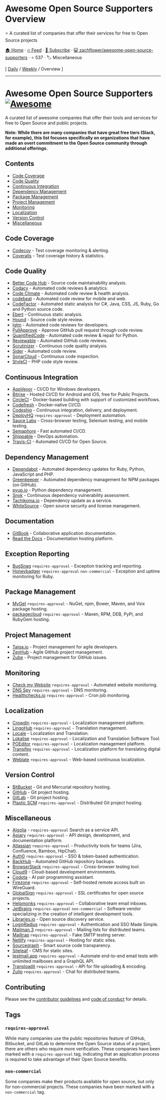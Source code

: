# Awesome Open Source Supporters Overview

⭐️ A curated list of companies that offer their services for free to Open Source projects

[🏠 Home](/README.md) · [🔥 Feed](https://test.trackawesomelist.com/zachflower/awesome-open-source-supporters/rss.xml) · [📮 Subscribe](https://trackawesomelist.us17.list-manage.com/subscribe?u=d2f0117aa829c83a63ec63c2f&id=36a103854c) · [😺 zachflower/awesome-open-source-supporters](https://github.com/zachflower/awesome-open-source-supporters/blob/master/README.md) · ⭐ 537 · 🏷️ Miscellaneous

[ [Daily](/content/zachflower/awesome-open-source-supporters/README.md) / [Weekly](/content/zachflower/awesome-open-source-supporters/week/README.md) / Overview ]

---

# Awesome Open Source Supporters [![Awesome](https://cdn.rawgit.com/sindresorhus/awesome/d7305f38d29fed78fa85652e3a63e154dd8e8829/media/badge.svg)](https://github.com/sindresorhus/awesome)

A curated list of awesome companies that offer their tools and services for free to Open Source and public projects.

**Note: While there are many companies that have great free tiers (Slack, for example), this list focuses specifically on organizations that have made an overt commitment to the Open Source community through additional offerings.**

## Contents

*   [Code Coverage](#code-coverage)
*   [Code Quality](#code-quality)
*   [Continuous Integration](#continuous-integration)
*   [Dependency Management](#dependency-management)
*   [Package Management](#package-management)
*   [Project Management](#project-management)
*   [Monitoring](#monitoring)
*   [Localization](#localization)
*   [Version Control](#version-control)
*   [Miscellaneous](#miscellaneous)

## Code Coverage

*   [Codecov](https://codecov.io/) - Test coverage monitoring & alerting.
*   [Coveralls](https://coveralls.io/) - Test coverage history & statistics.

## Code Quality

*   [Better Code Hub](https://bettercodehub.com/) - Source code maintainability analysis.
*   [Codacy](https://www.codacy.com/) - Automated code reviews & analytics.
*   [Code Climate](https://codeclimate.com/) - Automated code review & health analysis.
*   [codebeat](https://codebeat.co/) - Automated code review for mobile and web.
*   [CodeFactor](https://www.codefactor.io/) - Automated static analysis for C#, Java, CSS, JS, Ruby, Go and Python source code.
*   [Ebert](https://ebertapp.io/) - Continuous static analysis.
*   [Hound](https://houndci.com/) - Source code style review.
*   [lgtm](https://lgtm.com/) - Automated code reviews for developers.
*   [PullApprove](https://about.pullapprove.com/) - Approve GitHub pull request through code review.
*   [QuantifiedCode](https://www.quantifiedcode.com/) - Automated code review & repair for Python.
*   [Reviewable](https://reviewable.io/) - Automated GitHub code reviews.
*   [Scrutinizer](https://scrutinizer-ci.com/) - Continuous code quality analysis.
*   [Sider](https://sider.review/) - Automated code review.
*   [SonarCloud](https://sonarcloud.io/) - Continuous code inspection.
*   [StyleCI](https://styleci.io/) - PHP code style review.

## Continuous Integration

*   [AppVeyor](https://www.appveyor.com/) - CI/CD for Windows developers.
*   [Bitrise](https://www.bitrise.io/) - Hosted CI/CD for Android and iOS, free for Public Projects.
*   [CircleCI](https://circleci.com/) - Docker-based building with support of customized workflows.
*   [Codefresh](https://codefresh.io/) - Docker-native CI/CD.
*   [Codeship](https://codeship.com/) - Continuous integration, delivery, and deployment.
*   [DeployHQ](https://www.deployhq.com/) `requires-approval` - Deployment automation.
*   [Sauce Labs](https://saucelabs.com/) - Cross-browser testing, Selenium testing, and mobile testing.
*   [Semaphore](https://semaphoreci.com/) - Fast automated CI/CD.
*   [Shippable](https://www.shippable.com/) - DevOps automation.
*   [Travis-CI](https://travis-ci.org/) - Automated CI/CD for Open Source.

## Dependency Management

*   [Dependabot](https://dependabot.com/) - Automated dependency updates for Ruby, Python, JavaScript and PHP.
*   [Greenkeeper](https://greenkeeper.io/) - Automated dependency management for NPM packages (on GitHub).
*   [pyup.io](https://pyup.io/) - Python dependency management.
*   [Snyk](https://snyk.io/) - Continuous dependency vulnerability assessment.
*   [Tachikoma.io](http://tachikoma.io/) - Dependency update as a service.
*   [WhiteSource](https://www.whitesourcesoftware.com/) - Open source security and license management.

## Documentation

*   [GitBook](https://www.gitbook.com/) - Collaborative application documentation.
*   [Read the Docs](https://readthedocs.com/) - Documentation hosting platform.

## Exception Reporting

*   [BugSnag](https://www.bugsnag.com/) `requires-approval` - Exception tracking and reporting.
*   [Honeybadger](https://www.honeybadger.io) `requires-approval` `non-commercial` - Exception and uptime monitoring for Ruby.

## Package Management

*   [MyGet](https://myget.org/) `requires-approval` - NuGet, npm, Bower, Maven, and Vsix package hosting.
*   [packagecloud](https://packagecloud.io/pricing) `requires-approval` - Maven, RPM, DEB, PyPi, and RubyGem hosting.

## Project Management

*   [Taiga.io](https://taiga.io/) - Project management for agile developers.
*   [ZenHub](https://www.zenhub.com/) - Agile GitHub project management.
*   [Zube](https://zube.io/) - Project management for GitHub issues.

## Monitoring

*   [Check my Website](https://checkmy.ws/) `requires-approval` - Automated website monitoring.
*   [DNS Spy](https://dnsspy.io/) `requires-approval` - DNS monitoring.
*   [Healthchecks.io](https://healthchecks.io/) `requires-approval` - Cron job monitoring.

## Localization

*   [Crowdin](https://crowdin.com/) `requires-approval` - Localization management platform.
*   [LingoHub](https://lingohub.com/) `requires-approval` - Translation management.
*   [Locale](https://www.localeapp.com/) - Localization and Translation.
*   [Lokalise](https://lokalise.com/) `requires-approval` - Localization and Translation Software Tool.
*   [POEditor](https://poeditor.com/) `requires-approval` - Localization management platform.
*   [Transifex](https://www.transifex.com/) `requires-approval` - Localization platform for translating digital content.
*   [Weblate](https://weblate.org/) `requires-approval` - Web-based continuous localization.

## Version Control

*   [BitBucket](https://bitbucket.org/) - Git and Mercurial repository hosting.
*   [GitHub](https://github.com/) - Git project hosting.
*   [GitLab](https://about.gitlab.com/) - Git project hosting.
*   [Plastic SCM](https://www.plasticscm.com/) `requires-approval` - Distributed Git project hosting.

## Miscellaneous

*   [Algolia](https://www.algolia.com/for-open-source/) - `requires-approval` Search as a service API.
*   [Apiary](https://apiary.io/) `requires-approval` - API design, development, and documentation platform.
*   [Atlassian](https://www.atlassian.com/software/views/open-source-license-request) `requires-approval` - Productivity tools for teams (Jira, Confluence, Bamboo, HipChat).
*   [Auth0](https://auth0.com/) `requires-approval` - SSO & token-based authentication.
*   [BackHub](https://backhub.co/) - Automated GitHub repository backups.
*   [BrowserStack](https://www.browserstack.com/) `requires-approval` - Cross-browser testing tool.
*   [Cloud9](https://c9.io/) - Cloud-based development environments.
*   [Codota](https://www.codota.com/) - AI pair programming assistant.
*   [Firezone](https://www.firezone.dev/) `requires-approval` - Self-hosted remote access built on WireGuard.
*   [GlobalSign](https://www.globalsign.com/en/ssl/ssl-open-source/) `requires-approval` - SSL certificates for open source projects.
*   [Helpmonks](https://helpmonks.com/) `requires-approval` - Collaborative team email inboxes.
*   [JetBrains](https://www.jetbrains.com/buy/opensource/) `requires-approval` `non-commercial` - Software vendor specializing in the creation of intelligent development tools.
*   [Libraries.io](https://libraries.io/) - Open source discovery service.
*   [LoginRadius](https://www.loginradius.com/)  `requires-approval`  - Authentication and SSO Made Simple.
*   [Mailman 3](https://mailman3.com/) `requires-approval` - Mailing lists for distributed teams.
*   [Mailtrap](https://mailtrap.io/) `requires-approval` - Fake SMTP testing server.
*   [Netlify](https://www.netlify.com) `requires-approval` - Hosting for static sites.
*   [Sourcegraph](https://sourcegraph.com/) - Smart source code transparency.
*   [Siteleaf](https://www.siteleaf.com/) - CMS for static sites.
*   [testmail.app](https://testmail.app/) `requires-approval` - Automate end-to-end email tests with unlimited mailboxes and a GraphQL API.
*   [Transloadit](https://transloadit.com/) `requires-approval` - API for file uploading & encoding.
*   [Zulip](https://zulip.com) `requires-approval` - Chat for distributed teams.

## Contributing

Please see the [contributor guidelines](https://github.com/zachflower/awesome-open-source-supporters/blob/master/README.md/.github/CONTRIBUTING.md) and [code of conduct](https://github.com/zachflower/awesome-open-source-supporters/blob/master/README.md/.github/CODE-OF-CONDUCT.md) for details.

## Tags

### `requires-approval`

While many companies use the public repositories feature of GitHub, Bitbucket, and GitLab to determine the Open Source status of a project, there are others who require more verification. These companies have been marked with a `requires-approval` tag, indicating that an application process is required to take advantage of their Open Source benefits.

### `non-commercial`

Some companies make their products available for open source, but only for non-commercial projects. These companies have been marked with a `non-commercial` tag.

